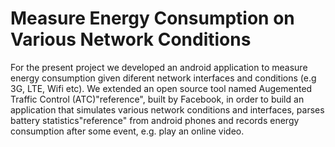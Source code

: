 # Measure Energy Consumption on Various Network Conditions



For the present project we developed an android application to measure energy consumption given diferent network interfaces and
conditions (e.g 3G, LTE, Wifi etc). We extended an open source tool named Augemented Traffic Control (ATC)"reference", built by Facebook, in order to build an application that simulates various network
conditions and interfaces, parses battery statistics"reference" from android phones and records energy consumption after some event, e.g. play
an online video.
